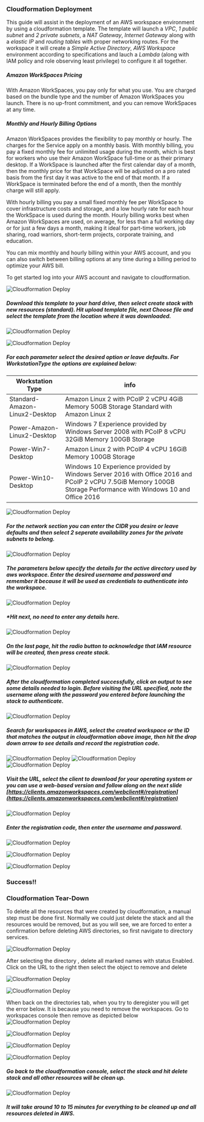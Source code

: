 ### Cloudformation Deployment

This guide will assist in the deployment of an AWS workspace environment by using a cloudformation template. The template will launch a *VPC*, *1 public subnet* and *2 private subnets*, a *NAT Gateway*, *Internet Gateway* along with a *elastic IP* and *routing tables* with proper networking routes. For the workspace it will create a *Simple Active Directory*, *AWS Workspace* environment according to specifications and lauch a *Lambda* (along with IAM policy and role observing least privilege) to configure it all together. 

##### Amazon WorkSpaces Pricing
With Amazon WorkSpaces, you pay only for what you use. You are charged based on the bundle type and the number of Amazon WorkSpaces you launch. There is no up-front commitment, and you can remove WorkSpaces at any time.

##### Monthly and Hourly Billing Options

Amazon WorkSpaces provides the flexibility to pay monthly or hourly. The charges for the Service apply on a monthly basis. With monthly billing, you pay a fixed monthly fee for unlimited usage during the month, which is best for workers who use their Amazon WorkSpace full-time or as their primary desktop. If a WorkSpace is launched after the first calendar day of a month, then the monthly price for that WorkSpace will be adjusted on a pro rated basis from the first day it was active to the end of that month. If a WorkSpace is terminated before the end of a month, then the monthly charge will still apply.

With hourly billing you pay a small fixed monthly fee per WorkSpace to cover infrastructure costs and storage, and a low hourly rate for each hour the WorkSpace is used during the month. Hourly billing works best when Amazon WorkSpaces are used, on average, for less than a full working day or for just a few days a month, making it ideal for part-time workers, job sharing, road warriors, short-term projects, corporate training, and education.

You can mix monthly and hourly billing within your AWS account, and you can also switch between billing options at any time during a billing period to optimize your AWS bill.

To get started log into your AWS account and navigate to cloudformation.

![Cloudformation Deploy](aws_workspaces/images/1.png)

##### Download this template to your hard drive, then select create stack with new resources (standard). Hit upload template file, next *Choose file* and select the template from the location where it was downloaded.

![Cloudformation Deploy](images/2.png)

![Cloudformation Deploy](images/3.png)

##### For each parameter select the desired option or leave defaults. For WorkstationType the options are explained below:	

Workstation Type | info
-----------------| -----
Standard-Amazon-Linux2-Desktop | Amazon Linux 2 with PCoIP 2 vCPU 4GiB Memory 50GB Storage                                                                                            Standard with Amazon Linux 2 
Power-Amazon-Linux2-Desktop | Windows 7 Experience provided by Windows Server 2008 with PCoIP 8 vCPU 32GiB Memory 100GB Storage                                                        
Power-Win7-Desktop | Amazon Linux 2 with PCoIP 4 vCPU 16GiB Memory 100GB Storage                                                                                                      
Power-Win10-Desktop | Windows 10 Experience provided by Windows Server 2016 with Office 2016 and PCoIP 2 vCPU 7.5GiB Memory 100GB Storage Performance with Windows 10 and Office 2016 | Amazon

  
    
            
![Cloudformation Deploy](images/4.png)	



##### For the network section you can enter the CIDR you desire or leave defaults and then select 2 seperate availability zones for the private subnets to belong.

![Cloudformation Deploy](images/5.png)


##### The parameters below specify the details for the active directory used by aws workspace. Enter the desired *username* and *password* and remember it because it will be used as credentials to authenticate into the workspace.

![Cloudformation Deploy](images/6.png)


##### *Hit next, no need to enter any details here.

![Cloudformation Deploy](images/7.png)

##### On the last page, hit the radio button to acknowledge that IAM resource will be created, then press create stack. 

![Cloudformation Deploy](images/8.png)


##### After the cloudformation completed successfully, click on output to see some details needed to login. Before visiting the URL specified, note the username along with the password you entered before launching the stack to authenticate.

![Cloudformation Deploy](images/9.png)

##### Search for workspaces in AWS, select the created workspace or the ID that matches the output in cloudformation above image, then hit the drop down arrow to see details and record the registration code.
![Cloudformation Deploy](images/10.png)
![Cloudformation Deploy](images/11.png)
![Cloudformation Deploy](images/10a.png)

##### Visit the URL, select the client to download for your operating system or you can use a web-based version and follow along on the next slide [https://clients.amazonworkspaces.com/webclient#/registration](https://clients.amazonworkspaces.com/webclient#/registration)


![Cloudformation Deploy](images/12.png)

##### Enter the registration code, then enter the username and password.

![Cloudformation Deploy](images/13.png)

![Cloudformation Deploy](images/14.png)

![Cloudformation Deploy](images/15.png)

### Success!!

### Cloudformation Tear-Down

To delete all the resources that were created by cloudformation, a manual step must be done first. Normally we could just delete the stack and all the resources would be removed, but as you will see, we are forced to enter a confirmation before deleting AWS directories, so first navigate to directory services.

![Cloudformation Deploy](images/15A.png)

After selecting the directory , delete all marked names with status Enabled. Click on the URL to the right then select the object to remove and delete

![Cloudformation Deploy](images/15b.png)
 

![Cloudformation Deploy](images/15c.png)

When back on the directories tab, when you try to deregister you will get the error below. It is because you need to remove the workspaces. Go to workspaces console then remove as depicted below
![Cloudformation Deploy](images/15d.png)

![Cloudformation Deploy](images/15e.png)

![Cloudformation Deploy](images/15f.png)

![Cloudformation Deploy](images/15g.png)



##### Go back to the cloudformation console, select the stack and hit delete stack and all other resources will be clean up.
![Cloudformation Deploy](images/24.png)

##### It will take around 10 to 15 minutes for everything to be cleaned up and all resources deleted in AWS.